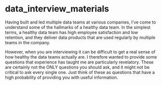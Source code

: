 # data_interview_materials

Having built and led multiple data teams at various companies, I've come to understand some of the hallmarks of a healthy data team.
In the simplest terms, a healthy data team has high employee satisfaction and low retention, and they deliver data products that are used regularly by multiple teams in the company. 

However, when you are interviewing it can be difficult to get a real sense of how healthy the data teams actually are.  I therefore wanted to provide some questions that experience has taught me are particularly revelatory. These are certainly not the ONLY questions you should ask, and it might not be critical to ask every single one.
Just think of these as questions that have a high probability of providing you with useful information.


